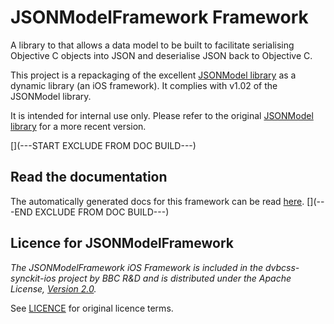 # JSONModelFramework Framework

A library to that allows a data model to be built to facilitate serialising Objective C objects into JSON and deserialise JSON back to Objective C.

This project is a repackaging of the excellent [JSONModel library](https://github.com/jsonmodel/jsonmodel) as a dynamic library (an iOS framework). It complies with v1.02 of the JSONModel library.

It is intended for internal use only. Please refer to the original [JSONModel library](https://github.com/jsonmodel/jsonmodel) for a more recent version.


[](---START EXCLUDE FROM DOC BUILD---)
## Read the documentation
The automatically generated docs for this framework can be read [here](http://bbc.github.io/dvbcss-synckit-ios/latest/JSONModelFramework/).
[](---END EXCLUDE FROM DOC BUILD---)


## Licence for JSONModelFramework

_The JSONModelFramework iOS Framework is included in the dvbcss-synckit-ios project by BBC R&D and is distributed under the Apache License, [Version 2.0](http://www.apache.org/licenses/LICENSE-2.0)._

See [LICENCE](LICENCE) for original licence terms.

